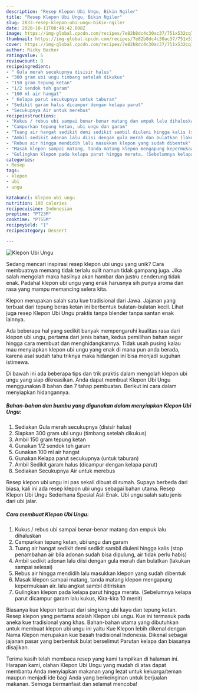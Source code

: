 ```yaml
---
description: "Resep Klepon Ubi Ungu, Bikin Ngiler"
title: "Resep Klepon Ubi Ungu, Bikin Ngiler"
slug: 2833-resep-klepon-ubi-ungu-bikin-ngiler
date: 2020-10-11T08:48:42.608Z
image: https://img-global.cpcdn.com/recipes/7e82b8dc4c30ac37/751x532cq70/klepon-ubi-ungu-foto-resep-utama.jpg
thumbnail: https://img-global.cpcdn.com/recipes/7e82b8dc4c30ac37/751x532cq70/klepon-ubi-ungu-foto-resep-utama.jpg
cover: https://img-global.cpcdn.com/recipes/7e82b8dc4c30ac37/751x532cq70/klepon-ubi-ungu-foto-resep-utama.jpg
author: Ricky Becker
ratingvalue: 5
reviewcount: 9
recipeingredient:
- " Gula merah secukupnya disisir halus"
- "300 gram ubi ungu timbang setelah dikukus"
- "150 gram tepung ketan"
- "1/2 sendok teh garam"
- "100 ml air hangat"
- " Kelapa parut secukupnya untuk taburan"
- "Sedikit garam halus dicampur dengan kelapa parut"
- "Secukupnya Air untuk merebus"
recipeinstructions:
- "Kukus / rebus ubi sampai benar-benar matang dan empuk lalu dihaluskan"
- "Campurkan tepung ketan, ubi ungu dan garam"
- "Tuang air hangat sedikit demi sedikit sambil diuleni hingga kalis (stop penambahan air bila adonan sudah bisa dipulung, air tidak perlu habis)"
- "Ambil sedikit adonan lalu diisi dengan gula merah dan bulatkan (lakukan sampai selesai)"
- "Rebus air hingga mendidih lalu masukkan klepon yang sudah dibentuk"
- "Masak klepon sampai matang, tanda matang klepon mengapung kepermukaan air. lalu angkat sambil ditiriskan"
- "Gulingkan klepon pada kelapa parut hingga merata. (Sebelumnya kelapa parut dicampur garam lalu kukus, Kira-kira 10 menit)"
categories:
- Resep
tags:
- klepon
- ubi
- ungu

katakunci: klepon ubi ungu 
nutrition: 193 calories
recipecuisine: Indonesian
preptime: "PT23M"
cooktime: "PT55M"
recipeyield: "1"
recipecategory: Dessert

---
```



![Klepon Ubi Ungu](https://img-global.cpcdn.com/recipes/7e82b8dc4c30ac37/751x532cq70/klepon-ubi-ungu-foto-resep-utama.jpg)

Sedang mencari inspirasi resep klepon ubi ungu yang unik? Cara membuatnya memang tidak terlalu sulit namun tidak gampang juga. Jika salah mengolah maka hasilnya akan hambar dan justru cenderung tidak enak. Padahal klepon ubi ungu yang enak harusnya sih punya aroma dan rasa yang mampu memancing selera kita.

Klepon merupakan salah satu kue tradisional dari Jawa. Jajanan yang terbuat dari tepung beras ketan ini berbentuk bulatan-bulatan kecil. Lihat juga resep Klepon Ubi Ungu praktis tanpa blender tanpa santan enak lainnya.

Ada beberapa hal yang sedikit banyak mempengaruhi kualitas rasa dari klepon ubi ungu, pertama dari jenis bahan, kedua pemilihan bahan segar hingga cara membuat dan menghidangkannya. Tidak usah pusing kalau mau menyiapkan klepon ubi ungu yang enak di mana pun anda berada, karena asal sudah tahu triknya maka hidangan ini bisa menjadi suguhan istimewa.


Di bawah ini ada beberapa tips dan trik praktis dalam mengolah klepon ubi ungu yang siap dikreasikan. Anda dapat membuat Klepon Ubi Ungu menggunakan 8 bahan dan 7 tahap pembuatan. Berikut ini cara dalam menyiapkan hidangannya.

<!--inarticleads1-->

##### Bahan-bahan dan bumbu yang digunakan dalam menyiapkan Klepon Ubi Ungu:

1. Sediakan  Gula merah secukupnya (disisir halus)
1. Siapkan 300 gram ubi ungu (timbang setelah dikukus)
1. Ambil 150 gram tepung ketan
1. Gunakan 1/2 sendok teh garam
1. Gunakan 100 ml air hangat
1. Gunakan  Kelapa parut secukupnya (untuk taburan)
1. Ambil Sedikit garam halus (dicampur dengan kelapa parut)
1. Sediakan Secukupnya Air untuk merebus


Resep klepon ubi ungu ini pas sekali dibuat di rumah. Supaya berbeda dari biasa, kali ini ada resep klepon ubi ungu sebagai bahan utama. Resep Klepon Ubi Ungu Sederhana Spesial Asli Enak. Ubi ungu salah satu jenis dari ubi jalar. 

<!--inarticleads2-->

##### Cara membuat Klepon Ubi Ungu:

1. Kukus / rebus ubi sampai benar-benar matang dan empuk lalu dihaluskan
1. Campurkan tepung ketan, ubi ungu dan garam
1. Tuang air hangat sedikit demi sedikit sambil diuleni hingga kalis (stop penambahan air bila adonan sudah bisa dipulung, air tidak perlu habis)
1. Ambil sedikit adonan lalu diisi dengan gula merah dan bulatkan (lakukan sampai selesai)
1. Rebus air hingga mendidih lalu masukkan klepon yang sudah dibentuk
1. Masak klepon sampai matang, tanda matang klepon mengapung kepermukaan air. lalu angkat sambil ditiriskan
1. Gulingkan klepon pada kelapa parut hingga merata. (Sebelumnya kelapa parut dicampur garam lalu kukus, Kira-kira 10 menit)


Biasanya kue klepon terbuat dari singkong ubi kayu dan tepung ketan. Resep klepon yang pertama adalah Klepon ubi ungu. Kue ini termasuk pada aneka kue tradisional yang khas. Bahan-bahan utama yang dibutuhkan untuk membuat klepon ubi ungu ini yaitu  Kue Klepon lebih dikenal dengan Nama Klepon merupakan kue basah tradisional Indonesia. Dikenal sebagai jajanan pasar yang berbentuk bulat berselimut Parutan kelapa dan biasanya disajikan. 

Terima kasih telah membaca resep yang kami tampilkan di halaman ini. Harapan kami, olahan Klepon Ubi Ungu yang mudah di atas dapat membantu Anda menyiapkan makanan yang lezat untuk keluarga/teman maupun menjadi ide bagi Anda yang berkeinginan untuk berjualan makanan. Semoga bermanfaat dan selamat mencoba!
